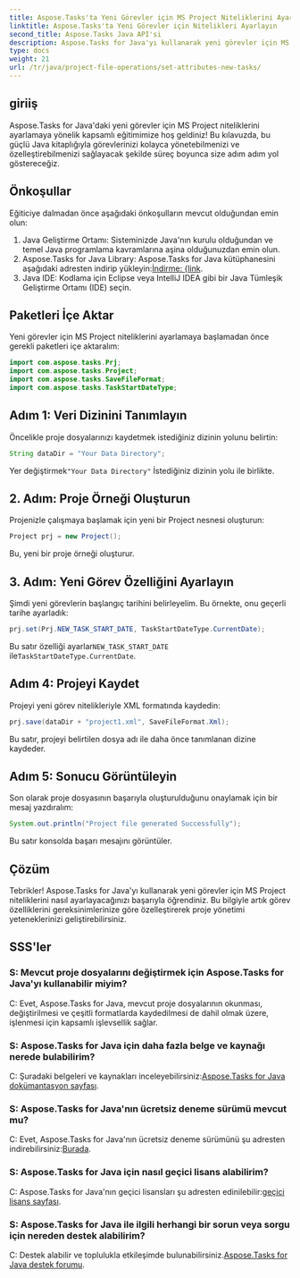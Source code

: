 ```yaml
---
title: Aspose.Tasks'ta Yeni Görevler için MS Project Niteliklerini Ayarlama
linktitle: Aspose.Tasks'ta Yeni Görevler için Nitelikleri Ayarlayın
second_title: Aspose.Tasks Java API'si
description: Aspose.Tasks for Java'yı kullanarak yeni görevler için MS Project niteliklerini nasıl ayarlayacağınızı öğrenin. Bu kapsamlı kılavuzla görev özelliklerini zahmetsizce özelleştirin.
type: docs
weight: 21
url: /tr/java/project-file-operations/set-attributes-new-tasks/
---
```

## giriiş
Aspose.Tasks for Java'daki yeni görevler için MS Project niteliklerini ayarlamaya yönelik kapsamlı eğitimimize hoş geldiniz! Bu kılavuzda, bu güçlü Java kitaplığıyla görevlerinizi kolayca yönetebilmenizi ve özelleştirebilmenizi sağlayacak şekilde süreç boyunca size adım adım yol göstereceğiz.
## Önkoşullar
Eğiticiye dalmadan önce aşağıdaki önkoşulların mevcut olduğundan emin olun:
1. Java Geliştirme Ortamı: Sisteminizde Java'nın kurulu olduğundan ve temel Java programlama kavramlarına aşina olduğunuzdan emin olun.
2.  Aspose.Tasks for Java Library: Aspose.Tasks for Java kütüphanesini aşağıdaki adresten indirip yükleyin:[İndirme: {link](https://releases.aspose.com/tasks/java/).
3. Java IDE: Kodlama için Eclipse veya IntelliJ IDEA gibi bir Java Tümleşik Geliştirme Ortamı (IDE) seçin.

## Paketleri İçe Aktar
Yeni görevler için MS Project niteliklerini ayarlamaya başlamadan önce gerekli paketleri içe aktaralım:
```java
import com.aspose.tasks.Prj;
import com.aspose.tasks.Project;
import com.aspose.tasks.SaveFileFormat;
import com.aspose.tasks.TaskStartDateType;
```

## Adım 1: Veri Dizinini Tanımlayın
Öncelikle proje dosyalarınızı kaydetmek istediğiniz dizinin yolunu belirtin:
```java
String dataDir = "Your Data Directory";
```
 Yer değiştirmek`"Your Data Directory"` İstediğiniz dizinin yolu ile birlikte.
## 2. Adım: Proje Örneği Oluşturun
Projenizle çalışmaya başlamak için yeni bir Project nesnesi oluşturun:
```java
Project prj = new Project();
```
Bu, yeni bir proje örneği oluşturur.
## 3. Adım: Yeni Görev Özelliğini Ayarlayın
Şimdi yeni görevlerin başlangıç tarihini belirleyelim. Bu örnekte, onu geçerli tarihe ayarladık:
```java
prj.set(Prj.NEW_TASK_START_DATE, TaskStartDateType.CurrentDate);
```
 Bu satır özelliği ayarlar`NEW_TASK_START_DATE` ile`TaskStartDateType.CurrentDate`.
## Adım 4: Projeyi Kaydet
Projeyi yeni görev nitelikleriyle XML formatında kaydedin:
```java
prj.save(dataDir + "project1.xml", SaveFileFormat.Xml);
```
Bu satır, projeyi belirtilen dosya adı ile daha önce tanımlanan dizine kaydeder.
## Adım 5: Sonucu Görüntüleyin
Son olarak proje dosyasının başarıyla oluşturulduğunu onaylamak için bir mesaj yazdıralım:
```java
System.out.println("Project file generated Successfully");
```
Bu satır konsolda başarı mesajını görüntüler.

## Çözüm
Tebrikler! Aspose.Tasks for Java'yı kullanarak yeni görevler için MS Project niteliklerini nasıl ayarlayacağınızı başarıyla öğrendiniz. Bu bilgiyle artık görev özelliklerini gereksinimlerinize göre özelleştirerek proje yönetimi yeteneklerinizi geliştirebilirsiniz.
## SSS'ler
### S: Mevcut proje dosyalarını değiştirmek için Aspose.Tasks for Java'yı kullanabilir miyim?
C: Evet, Aspose.Tasks for Java, mevcut proje dosyalarının okunması, değiştirilmesi ve çeşitli formatlarda kaydedilmesi de dahil olmak üzere, işlenmesi için kapsamlı işlevsellik sağlar.
### S: Aspose.Tasks for Java için daha fazla belge ve kaynağı nerede bulabilirim?
 C: Şuradaki belgeleri ve kaynakları inceleyebilirsiniz:[Aspose.Tasks for Java dokümantasyon sayfası](https://reference.aspose.com/tasks/java/).
### S: Aspose.Tasks for Java'nın ücretsiz deneme sürümü mevcut mu?
 C: Evet, Aspose.Tasks for Java'nın ücretsiz deneme sürümünü şu adresten indirebilirsiniz:[Burada](https://releases.aspose.com/).
### S: Aspose.Tasks for Java için nasıl geçici lisans alabilirim?
 C: Aspose.Tasks for Java'nın geçici lisansları şu adresten edinilebilir:[geçici lisans sayfası](https://purchase.aspose.com/temporary-license/).
### S: Aspose.Tasks for Java ile ilgili herhangi bir sorun veya sorgu için nereden destek alabilirim?
 C: Destek alabilir ve toplulukla etkileşimde bulunabilirsiniz.[Aspose.Tasks for Java destek forumu](https://forum.aspose.com/c/tasks/15).